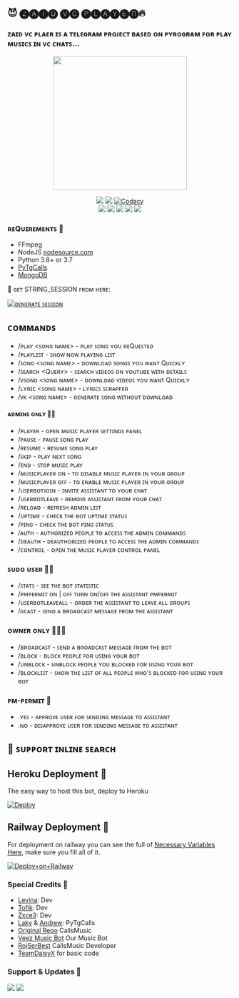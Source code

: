 <h2 align="centre">😈 🅩🅐🅘🅓 🅥🅒 🅟🅛🅐🅨🅔🅡🔥</h2>

### ᴢᴀɪᴅ ᴠᴄ ᴘʟᴀᴇʀ ɪꜱ ᴀ ᴛᴇʟᴇɢʀᴀᴍ ᴘʀᴏᴊᴇᴄᴛ ʙᴀꜱᴇᴅ ᴏɴ ᴘʏʀᴏɢʀᴀᴍ ꜰᴏʀ ᴘʟᴀʏ ᴍᴜꜱɪᴄꜱ ɪɴ ᴠᴄ ᴄʜᴀᴛꜱ...

<p align="center"><a href="https://t.me/Zaid_Team1"><img src="https://telegra.ph/file/a5efad6976ca08e71ef69.png" width="300"></a></p>
<p align="center">
    <a href="https://www.python.org/" alt="made-with-python"> <img src="https://img.shields.io/badge/Made%20with-Python-black.svg?style=flat-square&logo=python&logoColor=blue&color=red" /></a>
    <a href="https://github.com/Itsunknown-12/Zaid-Vc-Player/graphs/commit-activity" alt="Maintenance"> <img src="https://img.shields.io/badge/Maintained%3F-yes-red.svg?style=flat-square" /></a>
    <a href="https://app.codacy.com/gh/Itsunknown-12/Zaid-Vc-Player/dashboard"> <img src="https://img.shields.io/codacy/grade/a723cb464d5a4d25be3152b5d71de82d?color=red&logo=codacy&style=flat-square" alt="Codacy" /></a><br>
    <a href="https://github.com/Itsunknown-12/Zaid-Vc-Player"> <img src="https://img.shields.io/github/repo-size/levina-lab/VeezMusic?color=red&logo=github&logoColor=blue&style=flat-square" /></a>
    <a href="https://github.com/Itsunknown-12/Zaid-Vc-Player/commits/main"> <img src="https://img.shields.io/github/last-commit/levina-lab/VeezMusic?color=red&logo=github&logoColor=blue&style=flat-square" /></a>
    <a href="https://github.com/Itsunknown-12/Zaid-Vc-Player/issues"> <img src="https://img.shields.io/github/issues/levina-lab/VeezMusic?color=red&logo=github&logoColor=blue&style=flat-square" /></a>
    <a href="https://github.com/Itsunknown-12/Zaid-Vc-Player/network/members"> <img src="https://img.shields.io/github/forks/levina-lab/VeezMusic?color=red&logo=github&logoColor=blue&style=flat-square" /></a>  
    <a href="https://github.com/Itsunknown-12/Zaid-Vc-Player/network/members"> <img src="https://img.shields.io/github/stars/levina-lab/VeezMusic?color=red&logo=github&logoColor=blue&style=flat-square" /></a>  
</p>

<h3>ʀᴇQᴜɪʀᴇᴍᴇɴᴛꜱ 📝</h3>

- FFmpeg
- NodeJS [nodesource.com](https://nodesource.com/)
- Python 3.8+ or 3.7
- [PyTgCalls](https://github.com/pytgcalls/pytgcalls)
- [MongoDB](https://cloud.mongodb.com/)

🧪 ɢᴇᴛ STRING_SESSION ꜰʀᴏᴍ ʜᴇʀᴇ:

[![ɢᴇɴᴇʀᴀᴛᴇ ꜱᴇꜱꜱɪᴏɴ](https://img.shields.io/badge/repl.it-generateString-yellowgreen)](https://replit.com/@levinalab/StringSession#main.py)

## ᴄᴏᴍᴍᴀɴᴅꜱ 

- /ᴘʟᴀʏ <ꜱᴏɴɢ ɴᴀᴍᴇ> - ᴘʟᴀʏ ꜱᴏɴɢ ʏᴏᴜ ʀᴇQᴜᴇꜱᴛᴇᴅ
- /ᴘʟᴀʏʟɪꜱᴛ - ꜱʜᴏᴡ ɴᴏᴡ ᴘʟᴀʏɪɴɢ ʟɪꜱᴛ
- /ꜱᴏɴɢ <ꜱᴏɴɢ ɴᴀᴍᴇ> - ᴅᴏᴡɴʟᴏᴀᴅ ꜱᴏɴɢꜱ ʏᴏᴜ ᴡᴀɴᴛ Qᴜɪᴄᴋʟʏ
- /ꜱᴇᴀʀᴄʜ <Qᴜᴇʀʏ> - ꜱᴇᴀʀᴄʜ ᴠɪᴅᴇᴏꜱ ᴏɴ ʏᴏᴜᴛᴜʙᴇ ᴡɪᴛʜ ᴅᴇᴛᴀɪʟꜱ
- /ᴠꜱᴏɴɢ <ꜱᴏɴɢ ɴᴀᴍᴇ> - ᴅᴏᴡɴʟᴏᴀᴅ ᴠɪᴅᴇᴏꜱ ʏᴏᴜ ᴡᴀɴᴛ Qᴜɪᴄᴋʟʏ
- /ʟʏʀɪᴄ <ꜱᴏɴɢ ɴᴀᴍᴇ> - ʟʏʀɪᴄꜱ ꜱᴄʀᴀᴘᴘᴇʀ
- /ᴠᴋ <ꜱᴏɴɢ ɴᴀᴍᴇ> - ɢᴇɴᴇʀᴀᴛᴇ ꜱᴏɴɢ ᴡɪᴛʜᴏᴜᴛ ᴅᴏᴡɴʟᴏᴀᴅ

#### ᴀᴅᴍɪɴꜱ ᴏɴʟʏ 👷‍♂️
- /ᴘʟᴀʏᴇʀ - ᴏᴘᴇɴ ᴍᴜꜱɪᴄ ᴘʟᴀʏᴇʀ ꜱᴇᴛᴛɪɴɢꜱ ᴘᴀɴᴇʟ
- /ᴘᴀᴜꜱᴇ - ᴘᴀᴜꜱᴇ ꜱᴏɴɢ ᴘʟᴀʏ
- /ʀᴇꜱᴜᴍᴇ - ʀᴇꜱᴜᴍᴇ ꜱᴏɴɢ ᴘʟᴀʏ
- /ꜱᴋɪᴘ - ᴘʟᴀʏ ɴᴇxᴛ ꜱᴏɴɢ
- /ᴇɴᴅ - ꜱᴛᴏᴘ ᴍᴜꜱɪᴄ ᴘʟᴀʏ
- /ᴍᴜꜱɪᴄᴘʟᴀʏᴇʀ ᴏɴ - ᴛᴏ ᴅɪꜱᴀʙʟᴇ ᴍᴜꜱɪᴄ ᴘʟᴀʏᴇʀ ɪɴ ʏᴏᴜʀ ɢʀᴏᴜᴘ
- /ᴍᴜꜱɪᴄᴘʟᴀʏᴇʀ ᴏꜰꜰ - ᴛᴏ ᴇɴᴀʙʟᴇ ᴍᴜꜱɪᴄ ᴘʟᴀʏᴇʀ ɪɴ ʏᴏᴜʀ ɢʀᴏᴜᴘ
- /ᴜꜱᴇʀʙᴏᴛᴊᴏɪɴ - ɪɴᴠɪᴛᴇ ᴀꜱꜱɪꜱᴛᴀɴᴛ ᴛᴏ ʏᴏᴜʀ ᴄʜᴀᴛ
- /ᴜꜱᴇʀʙᴏᴛʟᴇᴀᴠᴇ - ʀᴇᴍᴏᴠᴇ ᴀꜱꜱɪꜱᴛᴀɴᴛ ꜰʀᴏᴍ ʏᴏᴜʀ ᴄʜᴀᴛ
- /ʀᴇʟᴏᴀᴅ - ʀᴇꜰʀᴇꜱʜ ᴀᴅᴍɪɴ ʟɪꜱᴛ
- /ᴜᴘᴛɪᴍᴇ - ᴄʜᴇᴄᴋ ᴛʜᴇ ʙᴏᴛ ᴜᴘᴛɪᴍᴇ ꜱᴛᴀᴛᴜꜱ
- /ᴘɪɴɢ - ᴄʜᴇᴄᴋ ᴛʜᴇ ʙᴏᴛ ᴘɪɴɢ ꜱᴛᴀᴛᴜꜱ
- /ᴀᴜᴛʜ - ᴀᴜᴛʜᴏʀɪᴢᴇᴅ ᴘᴇᴏᴘʟᴇ ᴛᴏ ᴀᴄᴄᴇꜱꜱ ᴛʜᴇ ᴀᴅᴍɪɴ ᴄᴏᴍᴍᴀɴᴅꜱ
- /ᴅᴇᴀᴜᴛʜ - ᴅᴇᴀᴜᴛʜᴏʀɪᴢᴇᴅ ᴘᴇᴏᴘʟᴇ ᴛᴏ ᴀᴄᴄᴇꜱꜱ ᴛʜᴇ ᴀᴅᴍɪɴ ᴄᴏᴍᴍᴀɴᴅꜱ
- /ᴄᴏɴᴛʀᴏʟ - ᴏᴘᴇɴ ᴛʜᴇ ᴍᴜꜱɪᴄ ᴘʟᴀʏᴇʀ ᴄᴏɴᴛʀᴏʟ ᴘᴀɴᴇʟ

### ꜱᴜᴅᴏ ᴜꜱᴇʀ 🧙‍♂️
- /ꜱᴛᴀᴛꜱ - ꜱᴇᴇ ᴛʜᴇ ʙᴏᴛ ꜱᴛᴀᴛɪꜱᴛɪᴄ
- /ᴘᴍᴘᴇʀᴍɪᴛ ᴏɴ | ᴏꜰꜰ ᴛᴜʀɴ ᴏɴ/ᴏꜰꜰ ᴛʜᴇ ᴀꜱꜱɪꜱᴛᴀɴᴛ ᴘᴍᴘᴇʀᴍɪᴛ
- /ᴜꜱᴇʀʙᴏᴛʟᴇᴀᴠᴇᴀʟʟ - ᴏʀᴅᴇʀ ᴛʜᴇ ᴀꜱꜱɪꜱᴛᴀɴᴛ ᴛᴏ ʟᴇᴀᴠᴇ ᴀʟʟ ɢʀᴏᴜᴘꜱ
- /ɢᴄᴀꜱᴛ - ꜱᴇɴᴅ ᴀ ʙʀᴏᴀᴅᴄᴀꜱᴛ ᴍᴇꜱꜱᴀɢᴇ ꜰʀᴏᴍ ᴛʜᴇ ᴀꜱꜱɪꜱᴛᴀɴᴛ

### ᴏᴡɴᴇʀ ᴏɴʟʏ 👨🏻‍✈️
- /ʙʀᴏᴀᴅᴄᴀꜱᴛ - ꜱᴇɴᴅ ᴀ ʙʀᴏᴀᴅᴄᴀꜱᴛ ᴍᴇꜱꜱᴀɢᴇ ꜰʀᴏᴍ ᴛʜᴇ ʙᴏᴛ
- /ʙʟᴏᴄᴋ - ʙʟᴏᴄᴋ ᴘᴇᴏᴘʟᴇ ꜰᴏʀ ᴜꜱɪɴɢ ʏᴏᴜʀ ʙᴏᴛ
- /ᴜɴʙʟᴏᴄᴋ - ᴜɴʙʟᴏᴄᴋ ᴘᴇᴏᴘʟᴇ ʏᴏᴜ ʙʟᴏᴄᴋᴇᴅ ꜰᴏʀ ᴜꜱɪɴɢ ʏᴏᴜʀ ʙᴏᴛ
- /ʙʟᴏᴄᴋʟɪꜱᴛ - ꜱʜᴏᴡ ᴛʜᴇ ʟɪꜱᴛ ᴏꜰ ᴀʟʟ ᴘᴇᴏᴘʟᴇ ᴡʜᴏ'ꜱ ʙʟᴏᴄᴋᴇᴅ ꜰᴏʀ ᴜꜱɪɴɢ ʏᴏᴜʀ ʙᴏᴛ

### ᴘᴍ-ᴘᴇʀᴍɪᴛ 💬
- .ʏᴇꜱ - ᴀᴘᴘʀᴏᴠᴇ ᴜꜱᴇʀ ꜰᴏʀ ꜱᴇɴᴅɪɴɢ ᴍᴇꜱꜱᴀɢᴇ ᴛᴏ ᴀꜱꜱɪꜱᴛᴀɴᴛ
- .ɴᴏ - ᴅɪꜱᴀᴘᴘʀᴏᴠᴇ ᴜꜱᴇʀ ꜰᴏʀ ꜱᴇɴᴅɪɴɢ ᴍᴇꜱꜱᴀɢᴇ ᴛᴏ ᴀꜱꜱɪꜱᴛᴀɴᴛ

## 🔎 ꜱᴜᴘᴘᴏʀᴛ ɪɴʟɪɴᴇ ꜱᴇᴀʀᴄʜ

## Heroku Deployment 💜
The easy way to host this bot, deploy to Heroku

[![Deploy](https://www.herokucdn.com/deploy/button.svg)](https://heroku.com/deploy?template=https://github.com/levina-lab/veezmusic)

## Railway Deployment 🚄
For deployment on railway you can see the full of [Necessary Variables Here](https://github.com/levina-lab/VeezMusic/blob/main/example.env), make sure you fill all of it.

[![Deploy+on+Railway](https://railway.app/button.svg)](https://railway.app/new/template?template=https://github.com/levina-lab/VeezMusic&envs=SESSION_NAME,BOT_TOKEN,BOT_USERNAME,BOT_NAME,GROUP_SUPPORT,ASSISTANT_NAME,OWNER_NAME,OWNER_ID,DATABASE_URL,LOG_CHANNEL,BROADCAST_AS_COPY,BG_IMAGE,UPDATES_CHANNEL,API_ID,API_HASH,PMPERMIT,SUDO_USERS,DURATION_LIMIT,THUMB_IMG)

### Special Credits 💖
- [Levina](https://github.com/levina-lab): Dev
- [Tofik](https://github.com/tofikdn): Dev
- [Zxce3](https://github.com/Zxce3): Dev
- [Laky](https://github.com/Laky-64) & [Andrew](https://github.com/AndrewLaneX): PyTgCalls
- [Original Repo](https://github.com/callsmusic/callsmusic) CallsMusic
- [Veez Music Bot](https://t.me/veezmusicbot) Our Music Bot
- [RojSerBest](https://github.com/rojserbest) CallsMusic Developer
- [TeamDaisyX](https://github.com/TeamDaisyX) for basic code

### Support & Updates 🎑
<a href="https://t.me/VeezSupportGroup"><img src="https://img.shields.io/badge/Join-Group%20Support-blue.svg?style=for-the-badge&logo=Telegram"></a> <a href="https://t.me/levinachannel"><img src="https://img.shields.io/badge/Join-Updates%20Channel-blue.svg?style=for-the-badge&logo=Telegram"></a>
